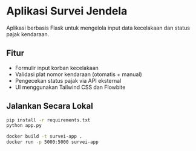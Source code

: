 # Aplikasi Survei Jendela

Aplikasi berbasis Flask untuk mengelola input data kecelakaan dan status pajak kendaraan.

## Fitur
- Formulir input korban kecelakaan
- Validasi plat nomor kendaraan (otomatis + manual)
- Pengecekan status pajak via API eksternal
- UI menggunakan Tailwind CSS dan Flowbite

## Jalankan Secara Lokal

```bash
pip install -r requirements.txt
python app.py

docker build -t survei-app .
docker run -p 5000:5000 survei-app



